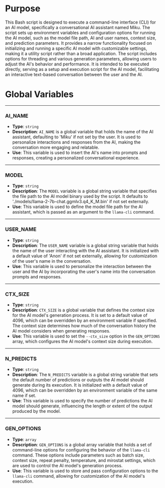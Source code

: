 # Purpose
This Bash script is designed to execute a command-line interface (CLI) for an AI model, specifically a conversational AI assistant named Miku. The script sets up environment variables and configuration options for running the AI model, such as the model file path, AI and user names, context size, and prediction parameters. It provides a narrow functionality focused on initializing and running a specific AI model with customizable settings, making it a utility script rather than a broad application. The script includes options for threading and various generation parameters, allowing users to adjust the AI's behavior and performance. It is intended to be executed directly, serving as a setup and execution script for the AI model, facilitating an interactive text-based conversation between the user and the AI.
# Global Variables

---
### AI\_NAME
- **Type**: `string`
- **Description**: `AI_NAME` is a global variable that holds the name of the AI assistant, defaulting to 'Miku' if not set by the user. It is used to personalize interactions and responses from the AI, making the conversation more engaging and relatable.
- **Use**: This variable is used to insert the AI's name into prompts and responses, creating a personalized conversational experience.


---
### MODEL
- **Type**: `string`
- **Description**: The `MODEL` variable is a global string variable that specifies the file path to the AI model binary used by the script. It defaults to './models/llama-2-7b-chat.ggmlv3.q4_K_M.bin' if not set externally.
- **Use**: This variable is used to define the model file path for the AI assistant, which is passed as an argument to the `llama-cli` command.


---
### USER\_NAME
- **Type**: `string`
- **Description**: The `USER_NAME` variable is a global string variable that holds the name of the user interacting with the AI assistant. It is initialized with a default value of 'Anon' if not set externally, allowing for customization of the user's name in the conversation.
- **Use**: This variable is used to personalize the interaction between the user and the AI by incorporating the user's name into the conversation prompts and responses.


---
### CTX\_SIZE
- **Type**: `string`
- **Description**: `CTX_SIZE` is a global variable that defines the context size for the AI model's generation process. It is set to a default value of 4096, which can be overridden by an environment variable if specified. The context size determines how much of the conversation history the AI model considers when generating responses.
- **Use**: This variable is used to set the `--ctx_size` option in the `GEN_OPTIONS` array, which configures the AI model's context size during execution.


---
### N\_PREDICTS
- **Type**: `string`
- **Description**: The `N_PREDICTS` variable is a global string variable that sets the default number of predictions or outputs the AI model should generate during its execution. It is initialized with a default value of 4096, which can be overridden by an environment variable of the same name if set.
- **Use**: This variable is used to specify the number of predictions the AI model should generate, influencing the length or extent of the output produced by the model.


---
### GEN\_OPTIONS
- **Type**: `array`
- **Description**: `GEN_OPTIONS` is a global array variable that holds a set of command-line options for configuring the behavior of the `llama-cli` command. These options include parameters such as batch size, context size, repeat penalty, temperature, and mirostat settings, which are used to control the AI model's generation process.
- **Use**: This variable is used to store and pass configuration options to the `llama-cli` command, allowing for customization of the AI model's execution.


